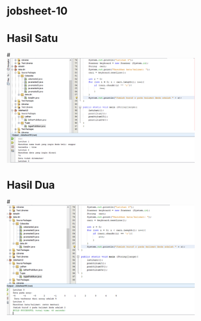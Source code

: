 # jobsheet-10
# Hasil Satu
#![AltText](https://github.com/Retnomentari/jobsheet-10/blob/master/jobsheet10.1.PNG "Hasil Satu")
# Hasil Dua
#![AltText](https://github.com/Retnomentari/jobsheet-10/blob/master/jobsheet10.2.PNG "Hasil Dua")

